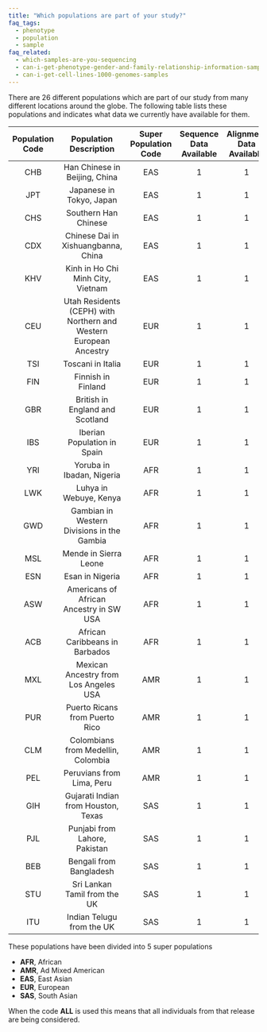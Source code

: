 ```yaml
---
title: "Which populations are part of your study?"
faq_tags:
  - phenotype
  - population
  - sample
faq_related:
  - which-samples-are-you-sequencing
  - can-i-get-phenotype-gender-and-family-relationship-information-samples
  - can-i-get-cell-lines-1000-genomes-samples
---
```

                    
There are 26 different populations which are part of our study from many different locations around the globe. The following table lists these populations and indicates what data we currently have available for them.


| Population Code | Population Description | Super Population Code | Sequence Data Available | Alignment Data Available | Variant Data Available |
|:-:|:-:|:-:|:-:|:-:|:-:|
| CHB | Han Chinese in Beijing, China | EAS | 1 | 1 | 1 | 
| JPT | Japanese in Tokyo, Japan | EAS | 1 | 1 | 1 |
| CHS | Southern Han Chinese | EAS | 1 | 1 | 1 |
| CDX | Chinese Dai in Xishuangbanna, China | EAS | 1 | 1 | 1 |
| KHV | Kinh in Ho Chi Minh City, Vietnam | EAS | 1 | 1 | 1 |
| CEU | Utah Residents (CEPH) with Northern and Western European Ancestry | EUR | 1 | 1 | 1 |
| TSI | Toscani in Italia | EUR | 1 | 1 | 1 |
| FIN | Finnish in Finland | EUR | 1 | 1 | 1 |
| GBR | British in England and Scotland | EUR | 1 | 1 | 1 |
| IBS | Iberian Population in Spain | EUR | 1 | 1 | 1 |
| YRI | Yoruba in Ibadan, Nigeria | AFR | 1 | 1 | 1 |
| LWK | Luhya in Webuye, Kenya | AFR | 1 | 1 | 1 |
| GWD | Gambian in Western Divisions in the Gambia | AFR | 1 | 1 | 1 |
| MSL | Mende in Sierra Leone | AFR | 1 | 1 | 1 |
| ESN | Esan in Nigeria | AFR | 1 | 1 | 1 |
| ASW | Americans of African Ancestry in SW USA | AFR | 1 | 1 | 1 |
| ACB | African Caribbeans in Barbados | AFR | 1 | 1 | 1 |
| MXL | Mexican Ancestry from Los Angeles USA | AMR | 1 | 1 | 1 |
| PUR | Puerto Ricans from Puerto Rico | AMR | 1 | 1 | 1 |
| CLM | Colombians from Medellin, Colombia | AMR | 1 | 1 | 1 |
| PEL | Peruvians from Lima, Peru | AMR | 1 | 1 | 1 |
| GIH | Gujarati Indian from Houston, Texas | SAS | 1 | 1 | 1 |
| PJL | Punjabi from Lahore, Pakistan | SAS | 1 | 1 | 1 |
| BEB | Bengali from Bangladesh | SAS | 1 | 1 | 1 |
| STU | Sri Lankan Tamil from the UK | SAS | 1 | 1 | 1 |
| ITU | Indian Telugu from the UK | SAS | 1 | 1 | 1 |

These populations have been divided into 5 super populations

*   **AFR**, African
*   **AMR**, Ad Mixed American
*   **EAS**, East Asian
*   **EUR**, European
*   **SAS**, South Asian

When the code <strong>ALL</strong> is used this means that all individuals from that release are being considered.
